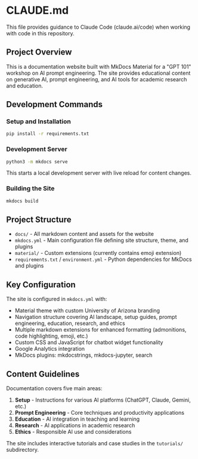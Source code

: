 # CLAUDE.md

This file provides guidance to Claude Code (claude.ai/code) when working with code in this repository.

## Project Overview

This is a documentation website built with MkDocs Material for a "GPT 101" workshop on AI prompt engineering. The site provides educational content on generative AI, prompt engineering, and AI tools for academic research and education.

## Development Commands

### Setup and Installation
```bash
pip install -r requirements.txt
```

### Development Server
```bash
python3 -m mkdocs serve
```
This starts a local development server with live reload for content changes.

### Building the Site
```bash
mkdocs build
```

## Project Structure

- `docs/` - All markdown content and assets for the website
- `mkdocs.yml` - Main configuration file defining site structure, theme, and plugins
- `material/` - Custom extensions (currently contains emoji extension)
- `requirements.txt` / `environment.yml` - Python dependencies for MkDocs and plugins

## Key Configuration

The site is configured in `mkdocs.yml` with:
- Material theme with custom University of Arizona branding
- Navigation structure covering AI landscape, setup guides, prompt engineering, education, research, and ethics
- Multiple markdown extensions for enhanced formatting (admonitions, code highlighting, emoji, etc.)
- Custom CSS and JavaScript for chatbot widget functionality
- Google Analytics integration
- MkDocs plugins: mkdocstrings, mkdocs-jupyter, search

## Content Guidelines

Documentation covers five main areas:
1. **Setup** - Instructions for various AI platforms (ChatGPT, Claude, Gemini, etc.)
2. **Prompt Engineering** - Core techniques and productivity applications  
3. **Education** - AI integration in teaching and learning
4. **Research** - AI applications in academic research
5. **Ethics** - Responsible AI use and considerations

The site includes interactive tutorials and case studies in the `tutorials/` subdirectory.